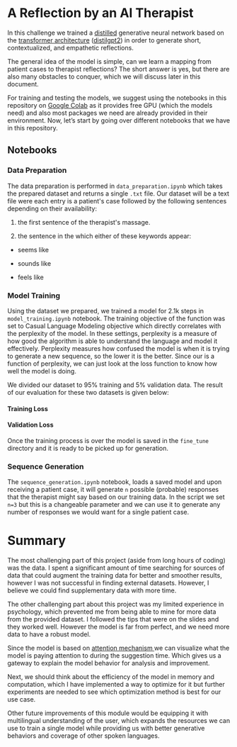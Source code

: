 # A Reflection by an AI Therapist

In this challenge we trained a [distilled](https://arxiv.org/abs/1910.01108) generative neural network based on the [transformer architecture](https://arxiv.org/abs/1706.03762) ([distilgpt2](https://cdn.openai.com/better-language-models/language_models_are_unsupervised_multitask_learners.pdf)) in order to generate short, contextualized, and empathetic reflections.

The general idea of the model is simple, can we learn a mapping from patient cases to therapist reflections?  The short answer is yes, but there are also many obstacles to conquer, which we will discuss later in this document. 

For training and testing the models, we suggest using the notebooks in this repository on [Google Colab](https://colab.research.google.com/) as it provides free GPU (which the models need) and also most packages we need are already provided in their environment. Now, let’s start by going over different notebooks that we have in this repository.


## Notebooks


### Data Preparation

The data preparation is performed in `data_preparation.ipynb` which takes the prepared dataset and returns a single `.txt` file. Our dataset will be a text file were each entry is a patient's case followed by the following sentences depending on their availability:

 1. the first sentence of the therapist's massage.

 2. the sentence in the which either of these keywords appear:

   * seems like

   * sounds like

   * feels like


### Model Training

Using the dataset we prepared, we trained a model for 2.1k steps in `model_training.ipynb` notebook. The training objective of the function was set to Casual Language Modeling objective which directly correlates with the perplexity of the model. In these settings, perplexity is a measure of how good the algorithm is able to understand the language and model it effectively. Perplexity measures how confused the model is when it is trying to generate a new sequence, so the lower it is the better. Since our is a function of perplexity, we can just look at the loss function to know how well the model is doing.

We divided our dataset to 95% training and 5% validation data. The result of our evaluation for these two datasets is given below:

#### Training Loss



#### Validation Loss



Once the training process is over the model is saved in the `fine_tune` directory and it is ready to be picked up for generation.


### Sequence Generation

The `sequence_generation.ipynb` notebook, loads a saved model and upon receiving a patient case, it will generate `n` possible (probable) responses that the therapist might say based on our training data. In the script we set `n=3` but this is a changeable parameter and we can use it to generate any number of responses we would want for a single patient case.


# Summary

The most challenging part of this project (aside from long hours of coding) was the data. I spent a significant amount of time searching for sources of data that could augment the training data for better and smoother results, however I was not successful in finding external datasets. However, I believe we could find supplementary data with more time.

The other challenging part about this project was my limited experience in psychology, which prevented me from being able to mine for more data from the provided dataset. I followed the tips that were on the slides and they worked well. However the model is far from perfect, and we need more data to have a robust model.

Since the model is based on [attention mechanism ](https://arxiv.org/abs/1409.0473)we can visualize what the model is paying attention to during the suggestion time. Which gives us a gateway to explain the model behavior for analysis and improvement. 

Next, we should think about the efficiency of the model in memory and computation, which I have implemented a way to optimize for it but further experiments are needed to see which optimization method is best for our use case.

Other future improvements of this module would be equipping it with multilingual understanding of the user, which expands the resources we can use to train a single model while providing us with better generative behaviors and coverage of other spoken languages.